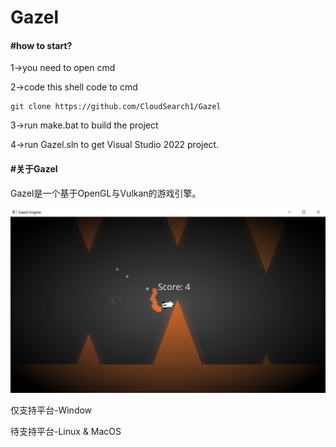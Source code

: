 
# Gazel

#### #how to start?

1->you need to open cmd

2->code this shell code to cmd

```shell
git clone https://github.com/CloudSearch1/Gazel
```

3->run make.bat to build the project

4->run Gazel.sln to get Visual Studio 2022 project.

#### #关于Gazel

Gazel是一个基于OpenGL与Vulkan的游戏引擎。

![game1.png](https://github.com/CloudSearch1/Gazel/blob/master/images/game1.png)

仅支持平台-Window

待支持平台-Linux & MacOS

